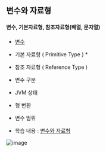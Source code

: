 ## 변수와 자료형
#### 변수, 기본자료형, 참조자료형(배열, 문자열)
* [변수](https://github.com/hyomee/JAVA_EDU/blob/main/Variable/src/com/javavariable/DeclaredVariable.java)
* 기본 자료형 ( Primitive Type )
  * 
* 참조 자료형 ( Reference Type )
* 변수 구분
* JVM 상태
* 형 변환
* 변수 범위

* 학습 내용 : [변수와 자료형](https://github.com/hyomee/JAVA_EDU/blob/main/Variable/JAVA_변수자료형.pdf)

![image](https://user-images.githubusercontent.com/11780795/151712351-b07c64c5-c0d4-43af-88bd-7d655efc0f95.png)
